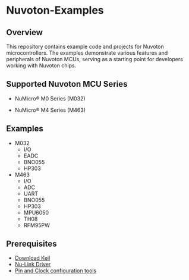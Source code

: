 # Nuvoton-Examples
## Overview

This repository contains example code and projects for Nuvoton microcontrollers. The examples demonstrate various features and peripherals of Nuvoton MCUs, serving as a starting point for developers working with Nuvoton chips.


## Supported Nuvoton MCU Series

-   NuMicro® M0 Series (M032)
    
-   NuMicro® M4 Series (M463)

## Examples
- M032
	- I/O
	- EADC
	- BNO055
	- HP303
- M463
	- I/O
	- ADC
	- UART
	- BNO055
	- HP303
	- MPU6050
	- TH08
	- RFM95PW

## Prerequisites 
- [Download Keil](https://www.keil.com/demo/eval/arm.htm)
- [Nu-Link Driver](https://www.nuvoton.com/tool-and-software/ide-and-compiler/)
- [Pin and Clock configuration tools](https://www.nuvoton.com/tool-and-software/software-tool/general/nutool/)